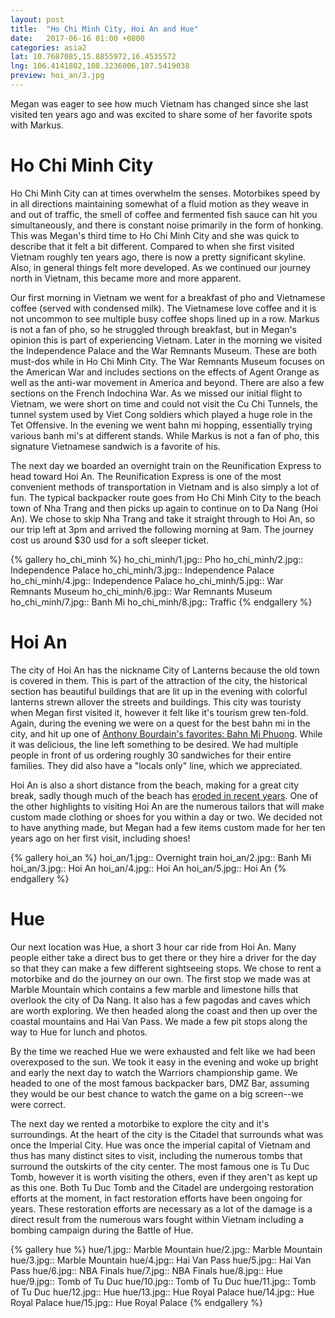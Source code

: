 ```yaml
---
layout: post
title:  "Ho Chi Minh City, Hoi An and Hue"
date:   2017-06-16 01:00 +0800
categories: asia2
lat: 10.7687085,15.8855972,16.4535572
lng: 106.4141802,108.3236006,107.5419038
preview: hoi_an/3.jpg
---
```


Megan was eager to see how much Vietnam has changed since she last visited ten years ago and was excited to share some of her favorite spots with Markus.

<!--more-->

# Ho Chi Minh City

Ho Chi Minh City can at times overwhelm the senses. Motorbikes speed by in all directions maintaining somewhat of a fluid motion as they weave in and out of traffic, the smell of coffee and
fermented fish sauce can hit you simultaneously, and there is constant noise primarily in the form of honking. This was Megan's third time to Ho Chi Minh City and she was quick to describe that
it felt a bit different. Compared to when she first visited Vietnam roughly ten years ago, there is now a pretty significant skyline. Also, in general things felt more developed. As we continued
our journey north in Vietnam, this became more and more apparent.

Our first morning in Vietnam we went for a breakfast of pho and Vietnamese coffee (served with condensed milk). The Vietnamese love coffee and it is not uncommon to see multiple busy coffee shops
lined up in a row. Markus is not a fan of pho, so he struggled through breakfast, but in Megan's opinion this is part of experiencing Vietnam. Later in the morning we visited the Independence
Palace and the War Remnants Museum. These are both must-dos while in Ho Chi Minh City. The War Remnants Museum focuses on the American War and includes sections on the effects of Agent Orange
as well as the anti-war movement in America and beyond. There are also a few sections on the French Indochina War. As we missed our initial flight to Vietnam, we were short on time and could not
visit the Cu Chi Tunnels, the tunnel system used by Viet Cong soldiers which played a huge role in the Tet Offensive. In the evening we went bahn mi hopping, essentially trying various banh mi's
at different stands. While Markus is not a fan of pho, this signature Vietnamese sandwich is a favorite of his.

The next day we boarded an overnight train on the Reunification Express to head toward Hoi An. The Reunification Express is one of the most convenient methods of transportation in Vietnam and is
also simply a lot of fun. The typical backpacker route goes from Ho Chi Minh City to the beach town of Nha Trang and then picks up again to continue on to Da Nang (Hoi An). We chose to skip Nha
Trang and take it straight through to Hoi An, so our trip left at 3pm and arrived the following morning at 9am. The journey cost us around $30 usd for a soft sleeper ticket.

{% gallery ho_chi_minh %}
ho_chi_minh/1.jpg:: Pho
ho_chi_minh/2.jpg:: Independence Palace
ho_chi_minh/3.jpg:: Independence Palace
ho_chi_minh/4.jpg:: Independence Palace
ho_chi_minh/5.jpg:: War Remnants Museum
ho_chi_minh/6.jpg:: War Remnants Museum
ho_chi_minh/7.jpg:: Banh Mi
ho_chi_minh/8.jpg:: Traffic
{% endgallery %}

# Hoi An

The city of Hoi An has the nickname City of Lanterns because the old town is covered in them. This is part of the attraction of the city, the historical section has beautiful buildings that are
lit up in the evening with colorful lanterns strewn allover the streets and buildings. This city was touristy when Megan first visited it, however it felt like it's tourism grew ten-fold. Again,
during the evening we were on a quest for the best bahn mi in the city, and hit up one of [Anthony Bourdain's favorites: Bahn Mi Phuong](https://www.youtube.com/watch?v=dUMlwNHNXp0). While it was
delicious, the line left something to be desired. We had multiple people in front of us ordering roughly 30 sandwiches for their entire families. They did also have a "locals only" line, which we
appreciated.

Hoi An is also a short distance from the beach, making for a great city break, sadly though much of the beach has
[eroded in recent years](http://english.vietnamnet.vn/fms/environment/144489/world-heritage-site-loses-beaches-to-erosion.html). One of the other highlights to visiting Hoi An are the numerous
tailors that will make custom made clothing or shoes for you within a day or two. We decided not to have anything made, but Megan had a few items custom made for her ten years ago on her first visit,
including shoes!

{% gallery hoi_an %}
hoi_an/1.jpg:: Overnight train
hoi_an/2.jpg:: Banh Mi
hoi_an/3.jpg:: Hoi An
hoi_an/4.jpg:: Hoi An
hoi_an/5.jpg:: Hoi An
{% endgallery %}

# Hue

Our next location was Hue, a short 3 hour car ride from Hoi An. Many people either take a direct bus to get there or they hire a driver for the day so that they can make a few different sightseeing
stops. We chose to rent a motorbike and do the journey on our own. The first stop we made was at Marble Mountain which contains a few marble and limestone hills that overlook the city of Da Nang.
It also has a few pagodas and caves which are worth exploring. We then headed along the coast and then up over the coastal mountains and Hai Van Pass. We made a few pit stops along the way to Hue
for lunch and photos.

By the time we reached Hue we were exhausted and felt like we had been overexposed to the sun. We took it easy in the evening and woke up bright and early the next day to watch the Warriors
championship game. We headed to one of the most famous backpacker bars, DMZ Bar, assuming they would be our best chance to watch the game on a big screen--we were correct.

The next day we rented a motorbike to explore the city and it's surroundings. At the heart of the city is the Citadel that surrounds what was once the Imperial City. Hue was once the imperial
capital of Vietnam and thus has many distinct sites to visit, including the numerous tombs that surround the outskirts of the city center. The most famous one is Tu Duc Tomb, however it is worth
visiting the others, even if they aren't as kept up as this one. Both Tu Duc Tomb and the Citadel are undergoing restoration efforts at the moment, in fact restoration efforts have been ongoing 
for years. These restoration efforts are necessary as a lot of the damage is a direct result from the numerous wars fought within Vietnam including a bombing campaign during the Battle of Hue.

{% gallery hue %}
hue/1.jpg:: Marble Mountain
hue/2.jpg:: Marble Mountain
hue/3.jpg:: Marble Mountain
hue/4.jpg:: Hai Van Pass
hue/5.jpg:: Hai Van Pass
hue/6.jpg:: NBA Finals
hue/7.jpg:: NBA Finals
hue/8.jpg:: Hue
hue/9.jpg:: Tomb of Tu Duc
hue/10.jpg:: Tomb of Tu Duc
hue/11.jpg:: Tomb of Tu Duc
hue/12.jpg:: Hue
hue/13.jpg:: Hue Royal Palace
hue/14.jpg:: Hue Royal Palace
hue/15.jpg:: Hue Royal Palace
{% endgallery %}